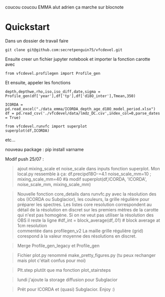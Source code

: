 coucou
coucou EMMA
alut adrien 
ça marche
sur blocnote
# Quickstart
Dans un dossier de travail faire

```
git clone git@github.com:secretpenguin75/vfcdevel.git
```

Ensuite creer un fichier jupyter notebook et importer la fonction carotte avec

```
from vfcdevel.profilegen import Profile_gen
```

Et ensuite, appeler les fonctions

```
depth,depthwe,rho,iso,iso_diff,date,sigma = Profile_gen(df['year'],df['tp'],df['d18O_inter'],Tmean,350)

```

```
ICORDA = pd.read_excel("./data_emma/ICORDA_depth_age_d18O_model_period.xlsx")
df = pd.read_csv('./vfcdevel/data/lmdz_DC.csv',index_col=0,parse_dates = True)

from vfcdevel.runvfc import superplot
superplot(df,ICORDA)

```
etc...


nouveau package : pip install varname

Modif push 25/07 :

> ajout mixing_scale et noise_scale dans inputs fonction superplot. Mon local.py ressemble à ça:
df.precipd18O-=4.1
noise_scale_mm=10 ; mixing_scale_mm=40   #à modif
superplot(df,ICORDA, 'ICORDA', noise_scale_mm, mixing_scale_mm)

> Nouvelle fonction core_details dans runvfc.py avec la résolution des obs (ICORDA ou Subglacior), les couleurs, la grille régulière pour préparer les spectres.
Les listes core resolution correspondent au détail de la résolution en discret sur les premiers mètres de la carotte qui n'est pas homogène.
Si on ne veut pas utiliser la résolution des OBS il reste la ligne 
#df_int = block_average(df,.01) # block average at 1cm resolution  
commentée dans profilegen_v2
La maille grille régulière (grid) corespond à la valeur moyenne des résolutions en discret.

> Merge Profile_gen_legacy et Profile_gen

> Fichier plot.py renommé make_pretty_figures.py (tu peux rechanger mais plot c'était confus pour moi)

> Plt.step plutôt que ma fonction plot_stairsteps

> lundi j'ajoute la storage diffusion pour Subglacior

> Prêt pour ICORDA et (quasi) Subglacior. Enjoy :)